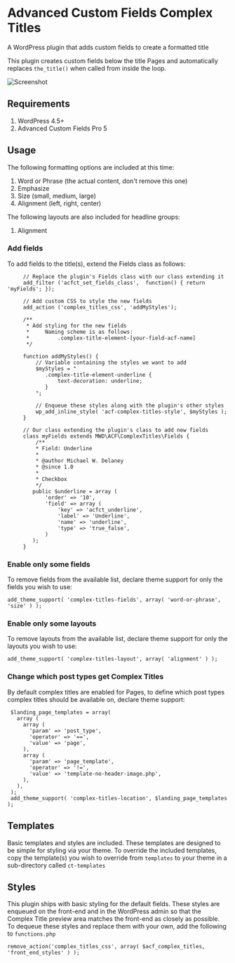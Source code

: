 # Advanced Custom Fields Complex Titles

A WordPress plugin that adds custom fields to create a formatted title

This plugin creates custom fields below the title Pages and automatically replaces `the_title()` when called from inside the loop.

![Screenshot](/../gh-pages/screenshot.png?raw=true "Advanced Custom Fields Complex Titles")

## Requirements

1. WordPress 4.5+
2. Advanced Custom Fields Pro 5

## Usage
The following formatting options are included at this time:

1. Word or Phrase (the actual content, don't remove this one)
1. Emphasize
2. Size (small, medium, large)
3. Alignment (left, right, center)

The following layouts are also included for headline groups:

1. Alignment

### Add fields
To add fields to the title(s), extend the Fields class as follows:
````
	 // Replace the plugin's Fields class with our class extending it
	 add_filter ('acfct_set_fields_class',  function() { return 'myFields'; });

	 // Add custom CSS to style the new fields
	 add_action ('complex_titles_css', 'addMyStyles');

	 /**
	  * Add styling for the new fields
	  * 	Naming scheme is as follows:
	  * 		.complex-title-element-[your-field-acf-name]
	  */
	 
	 function addMyStyles() {
		 // Variable containing the styles we want to add
		 $myStyles = "
		 	.complex-title-element-underline {
				text-decoration: underline;
			}
		 ";
		 
		 // Enqueue these styles along with the plugin's other styles
		 wp_add_inline_style( 'acf-complex-titles-style', $myStyles );
	 }

	 // Our class extending the plugin's class to add new fields
	 class myFields extends MWD\ACF\ComplexTitles\Fields {
		 /**
 		 * Field: Underline
 		 *
 		 * @author Michael W. Delaney
 		 * @since 1.0
 		 *
 		 * Checkbox
 		 */
 		public $underline = array (
 			'order' => '10',
 			'field' => array (
 				'key' => 'acfct_underline',
 				'label' => 'Underline',
 				'name' => 'underline',
 				'type' => 'true_false',
 			)
 		);
	 }
````

### Enable only some fields
To remove fields from the available list, declare theme support for only the fields you wish to use:
````{r, engine='php', count_lines}
add_theme_support( 'complex-titles-fields', array( 'word-or-phrase', 'size' ) );
````

### Enable only some layouts
To remove layouts from the available list, declare theme support for only the layouts you wish to use:
````{r, engine='php', count_lines}
add_theme_support( 'complex-titles-layout', array( 'alignment' ) );
````

### Change which post types get Complex Titles
By default complex titles are enabled for Pages, to define which post types complex titles should be available on, declare theme support:

````{r, engine='php', count_lines}
 $landing_page_templates = array(
   array (
     array (
       'param' => 'post_type',
       'operator' => '==',
       'value' => 'page',
     ),
     array (
       'param' => 'page_template',
       'operator' => '!=',
       'value' => 'template-no-header-image.php',
     ),
   ),
 );
 add_theme_support( 'complex-titles-location', $landing_page_templates );
````

## Templates
Basic templates and styles are included. These templates are designed to be simple for styling via your theme. To override the included templates, copy the template(s) you wish to override from `templates` to your theme in a sub-directory called `ct-templates`

## Styles
This plugin ships with basic styling for the default fields. These styles are enqueued on the front-end and in the WordPress admin so that the Complex Title preview area matches the front-end as closely as possible.
To dequeue these styles and replace them with your own, add the following to `functions.php`
````{r, engine='php', count_lines}
remove_action('complex_titles_css', array( $acf_complex_titles, 'front_end_styles' ) );
````

